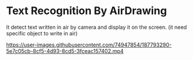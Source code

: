 # Text Recognition By AirDrawing
It detect text written in air by camera and display it on the screen. (it need specific object to write in air)

https://user-images.githubusercontent.com/74947854/187793290-5e7c05cb-8cf5-4d93-8cd5-3fceac157402.mp4


